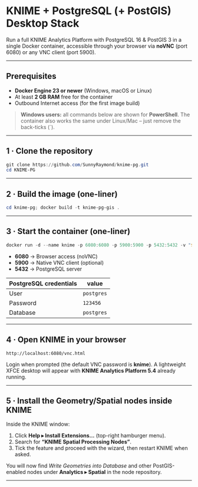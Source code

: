 # KNIME + PostgreSQL (+ PostGIS) Desktop Stack

Run a full KNIME Analytics Platform with PostgreSQL 16 & PostGIS 3 in a single Docker container, accessible through your browser via **noVNC** (port 6080) or any VNC client (port 5900).

---

## Prerequisites

* **Docker Engine 23 or newer** (Windows, macOS or Linux)  
* At least **2 GB RAM** free for the container  
* Outbound Internet access (for the first image build)  

> **Windows users:** all commands below are shown for **PowerShell**. The container also works the same under Linux/Mac – just remove the back-ticks (\`).

---

## 1 · Clone the repository

```powershell
git clone https://github.com/SunnyRaymond/knime-pg.git
cd KNIME-PG
````

---

## 2 · Build the image (one-liner)

```powershell
cd knime-pg; docker build -t knime-pg-gis .
```

---

## 3 · Start the container (one-liner)

```powershell
docker run -d --name knime -p 6080:6080 -p 5900:5900 -p 5432:5432 -v "${env:USERPROFILE}\knime-ws:/workspace" -v knime_pgdata:/var/lib/postgresql/data knime-pg-gis
```

* **6080** → Browser access (noVNC)
* **5900** → Native VNC client (optional)
* **5432** → PostgreSQL server

| PostgreSQL credentials | value      |
| ---------------------- | ---------- |
| User                   | `postgres` |
| Password               | `123456`   |
| Database               | `postgres` |

---

## 4 · Open KNIME in your browser

```text
http://localhost:6080/vnc.html
```

Login when prompted (the default VNC password is **knime**). A lightweight XFCE desktop will appear with **KNIME Analytics Platform 5.4** already running.

---

## 5 · Install the Geometry/Spatial nodes inside KNIME

Inside the KNIME window:

1. Click **Help ▸ Install Extensions…** (top-right hamburger menu).
2. Search for **“KNIME Spatial Processing Nodes”**.
3. Tick the feature and proceed with the wizard, then restart KNIME when asked.

You will now find *Write Geometries into Database* and other PostGIS-enabled nodes under **Analytics ▸ Spatial** in the node repository.

---


